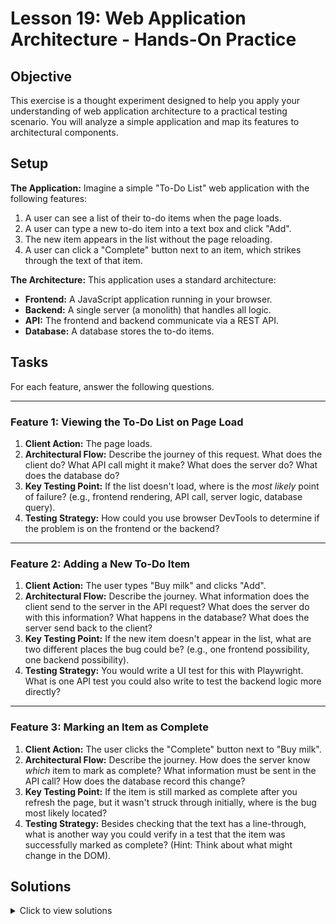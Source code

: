 # Lesson 19: Web Application Architecture - Hands-On Practice

## Objective

This exercise is a thought experiment designed to help you apply your understanding of web application architecture to a practical testing scenario. You will analyze a simple application and map its features to architectural components.

## Setup

**The Application:** Imagine a simple "To-Do List" web application with the following features:
1.  A user can see a list of their to-do items when the page loads.
2.  A user can type a new to-do item into a text box and click "Add".
3.  The new item appears in the list without the page reloading.
4.  A user can click a "Complete" button next to an item, which strikes through the text of that item.

**The Architecture:** This application uses a standard architecture:
-   **Frontend:** A JavaScript application running in your browser.
-   **Backend:** A single server (a monolith) that handles all logic.
-   **API:** The frontend and backend communicate via a REST API.
-   **Database:** A database stores the to-do items.

## Tasks

For each feature, answer the following questions.

---

### Feature 1: Viewing the To-Do List on Page Load

1.  **Client Action:** The page loads.
2.  **Architectural Flow:** Describe the journey of this request. What does the client do? What API call might it make? What does the server do? What does the database do?
3.  **Key Testing Point:** If the list doesn't load, where is the *most likely* point of failure? (e.g., frontend rendering, API call, server logic, database query).
4.  **Testing Strategy:** How could you use browser DevTools to determine if the problem is on the frontend or the backend?

---

### Feature 2: Adding a New To-Do Item

1.  **Client Action:** The user types "Buy milk" and clicks "Add".
2.  **Architectural Flow:** Describe the journey. What information does the client send to the server in the API request? What does the server do with this information? What happens in the database? What does the server send back to the client?
3.  **Key Testing Point:** If the new item doesn't appear in the list, what are two different places the bug could be? (e.g., one frontend possibility, one backend possibility).
4.  **Testing Strategy:** You would write a UI test for this with Playwright. What is one API test you could also write to test the backend logic more directly?

---

### Feature 3: Marking an Item as Complete

1.  **Client Action:** The user clicks the "Complete" button next to "Buy milk".
2.  **Architectural Flow:** Describe the journey. How does the server know *which* item to mark as complete? What information must be sent in the API call? How does the database record this change?
3.  **Key Testing Point:** If the item is still marked as complete after you refresh the page, but it wasn't struck through initially, where is the bug most likely located?
4.  **Testing Strategy:** Besides checking that the text has a line-through, what is another way you could verify in a test that the item was successfully marked as complete? (Hint: Think about what might change in the DOM).

## Solutions

<details>
<summary>Click to view solutions</summary>

### Feature 1: Viewing the To-Do List

2.  **Flow:** Client loads -> Client JS sends a `GET /api/todos` request -> Server receives request -> Server queries database for all to-do items -> Database returns items -> Server formats items into JSON and sends response -> Client receives JSON and renders the HTML list.
3.  **Likely Failure:** The initial `GET` request to the API.
4.  **Strategy:** Open the Network tab in DevTools. If the `GET /api/todos` call has a red status (like 500) or never returns data, the bug is on the backend. If the call returns the correct JSON data but it doesn't appear on the page, the bug is in the frontend rendering logic.

### Feature 2: Adding a New To-Do Item

2.  **Flow:** Client sends `POST /api/todos` with a JSON payload like `{"task": "Buy milk"}` -> Server receives request -> Server validates the data -> Server inserts the new task into the database -> Database confirms insertion -> Server sends back a success response, often with the newly created item including its ID, e.g., `{"id": 123, "task": "Buy milk", "completed": false}` -> Client JS receives the response and adds the new item to the list in the DOM.
3.  **Possible Bugs:**
    -   **Frontend:** The "Add" button's click handler is broken and never sends the API request.
    -   **Backend:** The server fails to save the item to the database and returns an error.
4.  **API Test:** Send a `POST` request directly to `/api/todos` with a valid payload. Assert that the HTTP response status is `201 Created` and that the response body contains the item you sent.

### Feature 3: Marking an Item as Complete

2.  **Flow:** The client must send the unique ID of the item. The API call might be `PUT /api/todos/123` with a payload of `{"completed": true}`. The server receives this, finds the item with ID 123 in the database, and updates its `completed` status. It then sends a success response back to the client.
3.  **Likely Location:** The frontend JavaScript. The backend successfully updated the data (proven by the refresh), but the client-side code failed to update the UI immediately after the API call returned.
4.  **Other Verification:** You could check that the "Complete" button becomes disabled or hidden, or that a class like `class="completed-item"` is added to the list item's element, which the CSS then uses to apply the line-through style.

</details>